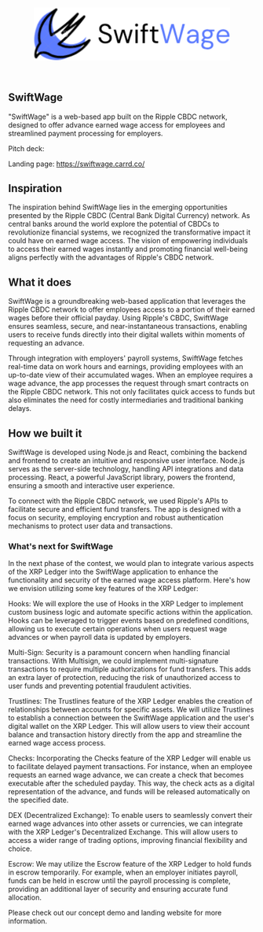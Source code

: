 <br/>
<p align='center'>
    <img src="./img/logo.png" width=400/>
</p>
<br/>


SwiftWage
---

"SwiftWage" is a web-based app built on the Ripple CBDC network, designed to offer advance earned wage access for employees and streamlined payment processing for employers. 

Pitch deck: 

Landing page: https://swiftwage.carrd.co/

<!-- Video:  -->


## Inspiration

The inspiration behind SwiftWage lies in the emerging opportunities presented by the Ripple CBDC (Central Bank Digital Currency) network. As central banks around the world explore the potential of CBDCs to revolutionize financial systems, we recognized the transformative impact it could have on earned wage access. The vision of empowering individuals to access their earned wages instantly and promoting financial well-being aligns perfectly with the advantages of Ripple's CBDC network.

## What it does

SwiftWage is a groundbreaking web-based application that leverages the Ripple CBDC network to offer employees access to a portion of their earned wages before their official payday. Using Ripple's CBDC, SwiftWage ensures seamless, secure, and near-instantaneous transactions, enabling users to receive funds directly into their digital wallets within moments of requesting an advance.

Through integration with employers' payroll systems, SwiftWage fetches real-time data on work hours and earnings, providing employees with an up-to-date view of their accumulated wages. When an employee requires a wage advance, the app processes the request through smart contracts on the Ripple CBDC network. This not only facilitates quick access to funds but also eliminates the need for costly intermediaries and traditional banking delays.

## How we built it

SwiftWage is developed using Node.js and React, combining the backend and frontend to create an intuitive and responsive user interface. Node.js serves as the server-side technology, handling API integrations and data processing. React, a powerful JavaScript library, powers the frontend, ensuring a smooth and interactive user experience.

To connect with the Ripple CBDC network, we used Ripple's APIs to facilitate secure and efficient fund transfers. The app is designed with a focus on security, employing encryption and robust authentication mechanisms to protect user data and transactions.

### What's next for SwiftWage

In the next phase of the contest, we would plan to integrate various aspects of the XRP Ledger into the SwiftWage application to enhance the functionality and security of the earned wage access platform. Here's how we envision utilizing some key features of the XRP Ledger:

Hooks:
We will explore the use of Hooks in the XRP Ledger to implement custom business logic and automate specific actions within the application. Hooks can be leveraged to trigger events based on predefined conditions, allowing us to execute certain operations when users request wage advances or when payroll data is updated by employers.

Multi-Sign:
Security is a paramount concern when handling financial transactions. With Multisign, we could implement multi-signature transactions to require multiple authorizations for fund transfers. This adds an extra layer of protection, reducing the risk of unauthorized access to user funds and preventing potential fraudulent activities.

Trustlines:
The Trustlines feature of the XRP Ledger enables the creation of relationships between accounts for specific assets. We will utilize Trustlines to establish a connection between the SwiftWage application and the user's digital wallet on the XRP Ledger. This will allow users to view their account balance and transaction history directly from the app and streamline the earned wage access process.

Checks:
Incorporating the Checks feature of the XRP Ledger will enable us to facilitate delayed payment transactions. For instance, when an employee requests an earned wage advance, we can create a check that becomes executable after the scheduled payday. This way, the check acts as a digital representation of the advance, and funds will be released automatically on the specified date.

DEX (Decentralized Exchange):
To enable users to seamlessly convert their earned wage advances into other assets or currencies, we can integrate with the XRP Ledger's Decentralized Exchange. This will allow users to access a wider range of trading options, improving financial flexibility and choice.

Escrow:
We may utilize the Escrow feature of the XRP Ledger to hold funds in escrow temporarily. For example, when an employer initiates payroll, funds can be held in escrow until the payroll processing is complete, providing an additional layer of security and ensuring accurate fund allocation.

Please check out our concept demo and landing website for more information.